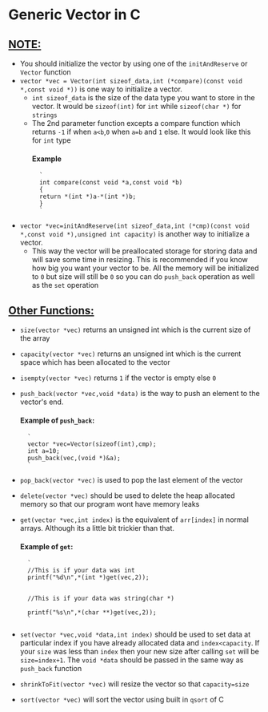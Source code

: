 # Generic Vector in C

## <u>NOTE:</u>
* You should initialize the vector by using one of the `initAndReserve` or `Vector` function
* `vector *vec = Vector(int sizeof_data,int (*compare)(const void *,const void *))` is one way to initialize a vector. 
    * `int sizeof_data` is the size of the data type you want to store in the vector. It would be `sizeof(int)` for `int` while `sizeof(char *)` for `strings`
    * The 2nd parameter function excepts a compare function which returns `-1` if  when `a<b`,`0` when `a=b` and  `1` else. It would look like this for `int` type<br>
        #### Example
            `
            int compare(const void *a,const void *b)
            {
            return *(int *)a-*(int *)b;
            }
            `
* `vector *vec=initAndReserve(int sizeof_data,int (*cmp)(const void *,const void *),unsigned int capacity)` is another way to initialize a vector.
    * This way the vector will be preallocated storage for storing data and will save some time in resizing. This is recommended if you know how big you want your vector to be. All the memory will be initialized to `0` but size will still be `0` so you can do `push_back` operation as well as the `set` operation


## <u>Other Functions:</u>

* `size(vector *vec)` returns an unsigned int which is the current size of the array
* `capacity(vector *vec)` returns an unsigned int which is the current space which has been allocated to the vector
* `isempty(vector *vec)` returns `1` if the vector is empty else `0`
* `push_back(vector *vec,void *data)` is the way to push an element to the vector's end.
    #### Example of `push_back`:
        `
        vector *vec=Vector(sizeof(int),cmp);
        int a=10;
        push_back(vec,(void *)&a);
        `
* `pop_back(vector *vec)` is used to pop the last element of the vector
* `delete(vector *vec)` should be used to delete the heap allocated memory so that our program wont have memory leaks
* `get(vector *vec,int index)` is the equivalent of `arr[index]` in normal arrays. Although its a little bit trickier than that.
    #### Example of `get`:
        `
        //This is if your data was int
        printf("%d\n",*(int *)get(vec,2));


        //This is if your data was string(char *)

        printf("%s\n",*(char **)get(vec,2));
        `
* `set(vector *vec,void *data,int index)` should be used to set data at particular index if you have already allocated data and `index<capacity`. If your `size` was less than `index` then your new size after calling `set` will be `size=index+1`. The `void *data` should be passed in the same way as `push_back` function 

* `shrinkToFit(vector *vec)` will resize the vector  so that `capacity=size`
* `sort(vector *vec)` will sort the vector using built in `qsort` of C
